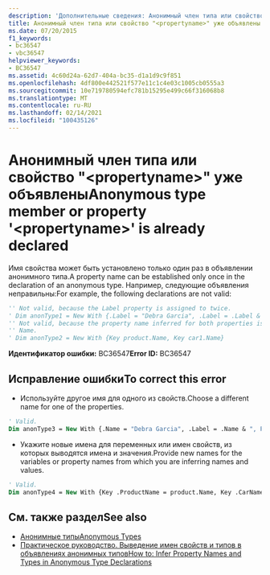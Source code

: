 ```yaml
---
description: 'Дополнительные сведения: Анонимный член типа или свойство " <propertyname> " уже объявлены'
title: Анонимный член типа или свойство "<propertyname>" уже объявлены
ms.date: 07/20/2015
f1_keywords:
- bc36547
- vbc36547
helpviewer_keywords:
- BC36547
ms.assetid: 4c60d24a-62d7-404a-bc35-d1a1d9c9f851
ms.openlocfilehash: 4df800e442521f577e11c1c4e03c1005cb0555a3
ms.sourcegitcommit: 10e719780594efc781b15295e499c66f316068b8
ms.translationtype: MT
ms.contentlocale: ru-RU
ms.lasthandoff: 02/14/2021
ms.locfileid: "100435126"
---
```

# <a name="anonymous-type-member-or-property-propertyname-is-already-declared"></a><span data-ttu-id="9bc8a-103">Анонимный член типа или свойство "\<propertyname>" уже объявлены</span><span class="sxs-lookup"><span data-stu-id="9bc8a-103">Anonymous type member or property '\<propertyname>' is already declared</span></span>

<span data-ttu-id="9bc8a-104">Имя свойства может быть установлено только один раз в объявлении анонимного типа.</span><span class="sxs-lookup"><span data-stu-id="9bc8a-104">A property name can be established only once in the declaration of an anonymous type.</span></span> <span data-ttu-id="9bc8a-105">Например, следующие объявления неправильны:</span><span class="sxs-lookup"><span data-stu-id="9bc8a-105">For example, the following declarations are not valid:</span></span>  
  
```vb  
'' Not valid, because the Label property is assigned to twice.  
' Dim anonType1 = New With {.Label = "Debra Garcia", .Label = .Label & ", President"}  
'' Not valid, because the property name inferred for both properties is  
'' Name.  
' Dim anonType2 = New With {Key product.Name, Key car1.Name}  
```  
  
 <span data-ttu-id="9bc8a-106">**Идентификатор ошибки:** BC36547</span><span class="sxs-lookup"><span data-stu-id="9bc8a-106">**Error ID:** BC36547</span></span>  
  
## <a name="to-correct-this-error"></a><span data-ttu-id="9bc8a-107">Исправление ошибки</span><span class="sxs-lookup"><span data-stu-id="9bc8a-107">To correct this error</span></span>  
  
- <span data-ttu-id="9bc8a-108">Используйте другое имя для одного из свойств.</span><span class="sxs-lookup"><span data-stu-id="9bc8a-108">Choose a different name for one of the properties.</span></span>  
  
```vb  
' Valid.  
Dim anonType3 = New With {.Name = "Debra Garcia", .Label = .Name & ", President"}  
```  
  
- <span data-ttu-id="9bc8a-109">Укажите новые имена для переменных или имен свойств, из которых выводятся имена и значения.</span><span class="sxs-lookup"><span data-stu-id="9bc8a-109">Provide new names for the variables or property names from which you are inferring names and values.</span></span>  
  
```vb  
' Valid.  
Dim anonType4 = New With {Key .ProductName = product.Name, Key .CarName = car1.Name}  
```  
  
## <a name="see-also"></a><span data-ttu-id="9bc8a-110">См. также раздел</span><span class="sxs-lookup"><span data-stu-id="9bc8a-110">See also</span></span>

- [<span data-ttu-id="9bc8a-111">Анонимные типы</span><span class="sxs-lookup"><span data-stu-id="9bc8a-111">Anonymous Types</span></span>](../programming-guide/language-features/objects-and-classes/anonymous-types.md)
- [<span data-ttu-id="9bc8a-112">Практическое руководство. Выведение имен свойств и типов в объявлениях анонимных типов</span><span class="sxs-lookup"><span data-stu-id="9bc8a-112">How to: Infer Property Names and Types in Anonymous Type Declarations</span></span>](../programming-guide/language-features/objects-and-classes/how-to-infer-property-names-and-types-in-anonymous-type-declarations.md)

